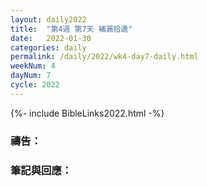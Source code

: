 ```yaml
---
layout: daily2022
title:  "第4週 第7天 補漏拾遺"
date:   2022-01-30
categories: daily
permalink: /daily/2022/wk4-day7-daily.html
weekNum: 4
dayNum: 7
cycle: 2022
---
```


{%- include BibleLinks2022.html -%}

### 禱告：

### 筆記與回應：
